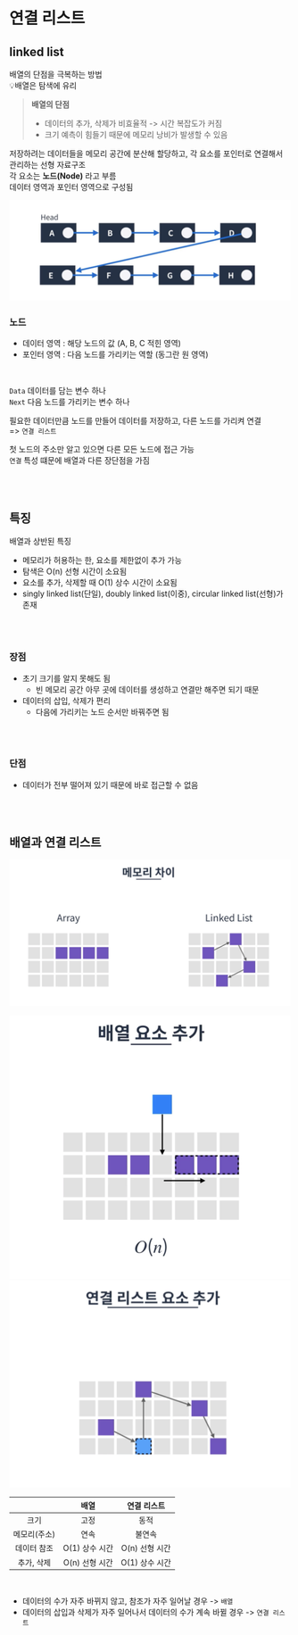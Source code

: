 # 연결 리스트

## linked list

배열의 단점을 극복하는 방법  
💡배열은 탐색에 유리

> **배열의 단점**
> * 데이터의 추가, 삭제가 비효율적 -> 시간 복잡도가 커짐 
> * 크기 예측이 힘들기 때문에 메모리 낭비가 발생할 수 있음

저장하려는 데이터들을 메모리 공간에 분산해 할당하고, 각 요소를 포인터로 연결해서 관리하는 선형 자료구조    
각 요소는 **노드(Node)** 라고 부름  
데이터 영역과 포인터 영역으로 구성됨    

![](../Images/자료구조_연결리스트.png)

### 노드 

* 데이터 영역 : 해당 노드의 값 (A, B, C 적힌 영역)
* 포인터 영역 : 다음 노드를 가리키는 역할 (동그란 원 영역)

<br>

`Data` 데이터를 담는 변수 하나  
`Next` 다음 노드를 가리키는 변수 하나

필요한 데이터만큼 노드를 만들어 데이터를 저장하고, 다른 노드를 가리켜 연결  
=> `연결 리스트`

첫 노드의 주소만 알고 있으면 다른 모든 노드에 접근 가능  
`연결` 특성 떄문에 배열과 다른 장단점을 가짐

<br><br>

## 특징 

배열과 상반된 특징  

* 메모리가 허용하는 한, 요소를 제한없이 추가 가능
* 탐색은 O(n) 선형 시간이 소요됨
* 요소를 추가, 삭제할 때 O(1) 상수 시간이 소요됨
* singly linked list(단일), doubly linked list(이중), circular linked list(선형)가 존재

<br><br>

### 장점

* 초기 크기를 알지 못해도 됨
    * 빈 메모리 공간 아무 곳에 데이터를 생성하고 연결만 해주면 되기 때문
* 데이터의 삽입, 삭제가 편리
    * 다음에 가리키는 노드 순서만 바꿔주면 됨

<br><br>

### 단점

* 데이터가 전부 떨어져 있기 때문에 바로 접근할 수 없음

<br><br>

## 배열과 연결 리스트

![](../Images/배열_연결리스트_메모리.png)

![](../Images/자료구조_배열_추가.png) 
![](../Images/자료구조_연결리스트_추가.png)

|         |      배열       |   연결 리스트   |
|:-------:|:-------------:|:----------:|
|   크기    |      고정       |     동적     |
| 메모리(주소) |      연속       |    불연속     |
| 데이터 참조  |  O(1) 상수 시간   | O(n) 선형 시간 |
| 추가, 삭제  |  O(n) 선형 시간   | O(1) 상수 시간 |


<br>

* 데이터의 수가 자주 바뀌지 않고, 참조가 자주 일어날 경우 -> `배열`
* 데이터의 삽입과 삭제가 자주 일어나서 데이터의 수가 계속 바뀔 경우 -> `연결 리스트`
